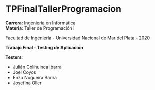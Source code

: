 # TPFinalTallerProgramacion

<b>Carrera</b>: Ingeniería en Informática <br>
<b>Materia</b>: Taller de Programación I

Facultad de Ingeniería - Universidad Nacional de Mar del Plata - 2020

<b>Trabajo Final - Testing de Aplicación</b>

<b>Testers</b>:
- Julián Colihuinca Ibarra
- Joel Coyos
- Enzo Nogueira Barria
- Josefina Oller
